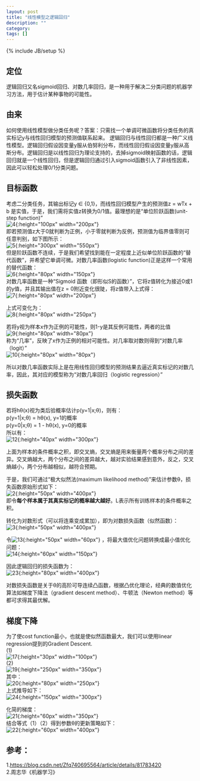 ```yaml
---
layout: post
title: "线性模型之逻辑回归"
description: ""
category: 
tags: []
---
```

{% include JB/setup %}
## 定位
逻辑回归又名sigmoid回归、对数几率回归，是一种用于解决二分类问题的机器学习方法，用于估计某种事物的可能性。

## 由来
如何使用线性模型做分类任务呢？答案：只需找一个单调可微函数将分类任务的真实标记y与线性回归模型的预测值联系起来。
逻辑回归与线性回归都是一种广义线性模型。逻辑回归假设因变量y服从伯努利分布，而线性回归假设因变量y服从高斯分布。逻辑回归是以线性回归为理论支持的，去掉sigmoid映射函数的话，逻辑回归就是一个线性回归，但是逻辑回归通过引入sigmoid函数引入了非线性因素，因此可以轻松处理0/1分类问题。

## 目标函数
考虑二分类任务，其输出标记y ∈ {0,1}，而线性回归模型产生的预测值z = wTx + b 是实值，于是，我们需将实值z转换为0/1值。最理想的是“单位阶跃函数(unit-step function)”  
![4](https://raw.githubusercontent.com/yuzujin/yuzujin.github.com/master/images/逻辑回归4.png?raw=true "Title"){:height="100px" width="200px"}  
即若预测值z大于0就判断为正例，小于零就判断为反例，预测值为临界值零则可任意判别，如下图所示：  
![5](https://raw.githubusercontent.com/yuzujin/yuzujin.github.com/master/images/逻辑回归5.jpg?raw=true "Title"){:height="300px" width="550px"}  
但是阶跃函数不连续，于是我们希望找到能在一定程度上近似单位阶跃函数的“替代函数”，并希望它单调可微。对数几率函数(logistic function)正是这样一个常用的替代函数：  
![6](https://raw.githubusercontent.com/yuzujin/yuzujin.github.com/master/images/逻辑回归6.png?raw=true "Title"){:height="80px" width="150px"}  
对数几率函数是一种“Sigmoid 函数（即形似S的函数）”，它将z值转化为接近0或1的y值，并且其输出值在z = 0附近变化很陡，将z值带入上式得：  
![7](https://raw.githubusercontent.com/yuzujin/yuzujin.github.com/master/images/逻辑回归7.png?raw=true "Title"){:height="80px" width="200px"} 

上式可变化为：  
![8](https://raw.githubusercontent.com/yuzujin/yuzujin.github.com/master/images/逻辑回归8.png?raw=true "Title"){:height="80px" width="250px"} 

若将y视为样本x作为正例的可能性，则1-y是其反例可能性，两者的比值    
![9](https://raw.githubusercontent.com/yuzujin/yuzujin.github.com/master/images/逻辑回归9.png?raw=true "Title"){:height="80px" width="80px"}   
称为“几率”，反映了x作为正例的相对可能性。对几率取对数则得到“对数几率（logit）”  
![10](https://raw.githubusercontent.com/yuzujin/yuzujin.github.com/master/images/逻辑回归10.png?raw=true "Title"){:height="80px" width="80px"}   

所以对数几率函数实际上是在用线性回归模型的预测结果去逼近真实标记的对数几率，因此，其对应的模型称为“对数几率回归（logistic regression）”

## 损失函数
若将hθ(x)视为类后验概率估计p(y=1|x;θ)，则有：  
p(y=1|x;θ) = hθ(x), y=1的概率  
p(y=0|x;θ) = 1 - hθ(x), y=0的概率  
所以有：  
![12](https://raw.githubusercontent.com/yuzujin/yuzujin.github.com/master/images/逻辑回归12.png?raw=true "Title"){:height="40px" width="300px"}  

上面为样本的条件概率之积，即交叉熵，交叉熵是用来衡量两个概率分布之间的差异。交叉熵越大，两个分布之间的差异越大，越对实验结果感到意外，反之，交叉熵越小，两个分布越相似，越符合预期。

于是，我们可通过“极大似然法(maximum likelihood method)”来估计参数θ，损失函数原始形式如下：    
![2](https://raw.githubusercontent.com/yuzujin/yuzujin.github.com/master/images/逻辑回归2.png?raw=true "Title"){:height="50px" width="400px"}   
即令**每个样本属于其真实标记的概率越大越好**。L表示所有训练样本的条件概率之积。

转化为对数形式（可以将连乘变成累加），即为对数损失函数（似然函数）：  
![3](https://raw.githubusercontent.com/yuzujin/yuzujin.github.com/master/images/逻辑回归3.png?raw=true "Title"){:height="50px" width="400px"}

令![13](https://raw.githubusercontent.com/yuzujin/yuzujin.github.com/master/images/逻辑回归13.png?raw=true "Title"){:height="50px" width="60px"} ，将最大值优化问题转换成最小值优化问题：  
![14](https://raw.githubusercontent.com/yuzujin/yuzujin.github.com/master/images/逻辑回归14.png?raw=true "Title"){:height="60px" width="150px"} 

因此逻辑回归的损失函数为：  
![23](https://raw.githubusercontent.com/yuzujin/yuzujin.github.com/master/images/逻辑回归23.png?raw=true "Title"){:height="80px" width="400px"}

对数损失函数是关于θ的高阶可导连续凸函数，根据凸优化理论，经典的数值优化算法如梯度下降法（gradient descent method）、牛顿法（Newton method）等都可求得其最优解。

## 梯度下降
为了使cost function最小，也就是使似然函数最大，我们可以使用linear regression提到的Gradient Descent.  
(1)  
![17](https://raw.githubusercontent.com/yuzujin/yuzujin.github.com/master/images/逻辑回归17.png?raw=true "Title"){:height="30px" width="100px"}  
(2)  
![19](https://raw.githubusercontent.com/yuzujin/yuzujin.github.com/master/images/逻辑回归19.png?raw=true "Title"){:height="250px" width="350px"}  
其中：  
![20](https://raw.githubusercontent.com/yuzujin/yuzujin.github.com/master/images/逻辑回归20.png?raw=true "Title"){:height="80px" width="250px"}   
上式推导如下：  
![24](https://raw.githubusercontent.com/yuzujin/yuzujin.github.com/master/images/逻辑回归24.png?raw=true "Title"){:height="150px" width="300px"}  

化简的梯度：  
![21](https://raw.githubusercontent.com/yuzujin/yuzujin.github.com/master/images/逻辑回归21.png?raw=true "Title"){:height="60px" width="350px"}    
结合等式（1）（2）得到参数θ的更新策略如下：  
![22](https://raw.githubusercontent.com/yuzujin/yuzujin.github.com/master/images/逻辑回归22.png?raw=true "Title"){:height="60px" width="400px"}

## 参考：  
1.https://blog.csdn.net/Zfq740695564/article/details/81783420  
2.周志华《机器学习》

